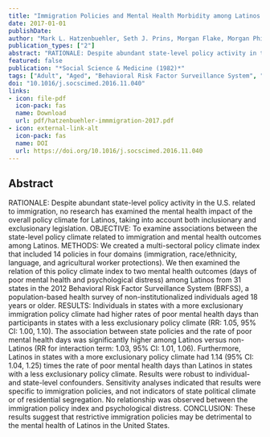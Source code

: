 ```yaml
---
title: "Immigration Policies and Mental Health Morbidity among Latinos: A State-Level Analysis"
date: 2017-01-01
publishDate: 
author: "Mark L. Hatzenbuehler, Seth J. Prins, Morgan Flake, Morgan Philbin, M. Somjen Frazer, Daniel Hagen, Jennifer Hirsch"
publication_types: ["2"]
abstract: "RATIONALE: Despite abundant state-level policy activity in the U.S. related to immigration, no research has examined the mental health impact of the overall policy climate for Latinos, taking into account both inclusionary and exclusionary legislation. OBJECTIVE: To examine associations between the state-level policy climate related to immigration and mental health outcomes among Latinos. METHODS: We created a multi-sectoral policy climate index that included 14 policies in four domains (immigration, race/ethnicity, language, and agricultural worker protections). We then examined the relation of this policy climate index to two mental health outcomes (days of poor mental health and psychological distress) among Latinos from 31 states in the 2012 Behavioral Risk Factor Surveillance System (BRFSS), a population-based health survey of non-institutionalized individuals aged 18 years or older. RESULTS: Individuals in states with a more exclusionary immigration policy climate had higher rates of poor mental health days than participants in states with a less exclusionary policy climate (RR: 1.05, 95% CI: 1.00, 1.10). The association between state policies and the rate of poor mental health days was significantly higher among Latinos versus non-Latinos (RR for interaction term: 1.03, 95% CI: 1.01, 1.06). Furthermore, Latinos in states with a more exclusionary policy climate had 1.14 (95% CI: 1.04, 1.25) times the rate of poor mental health days than Latinos in states with a less exclusionary policy climate. Results were robust to individual- and state-level confounders. Sensitivity analyses indicated that results were specific to immigration policies, and not indicators of state political climate or of residential segregation. No relationship was observed between the immigration policy index and psychological distress. CONCLUSION: These results suggest that restrictive immigration policies may be detrimental to the mental health of Latinos in the United States."
featured: false
publication: "*Social Science & Medicine (1982)*"
tags: ["Adult", "Aged", "Behavioral Risk Factor Surveillance System", "Cross-Sectional Studies", "Discrimination", "Ethnic Groups", "Female", "Hispanic Americans", "Humans", "Immigration policies", "Jurisprudence", "Latino health", "Male", "Mental Disorders", "Mental health", "Middle Aged", "Morbidity", "Public Policy", "Social determinants", "Stigma", "Surveys and Questionnaires", "United States"]
doi: "10.1016/j.socscimed.2016.11.040"
links:
- icon: file-pdf
  icon-pack: fas
  name: Download
  url: pdf/hatzenbuehler-immmigration-2017.pdf
- icon: external-link-alt
  icon-pack: fas
  name: DOI
  url: https://doi.org/10.1016/j.socscimed.2016.11.040
---
```


## Abstract

RATIONALE: Despite abundant state-level policy activity in the U.S. related to immigration, no research has examined the mental health impact of the overall policy climate for Latinos, taking into account both inclusionary and exclusionary legislation. OBJECTIVE: To examine associations between the state-level policy climate related to immigration and mental health outcomes among Latinos. METHODS: We created a multi-sectoral policy climate index that included 14 policies in four domains (immigration, race/ethnicity, language, and agricultural worker protections). We then examined the relation of this policy climate index to two mental health outcomes (days of poor mental health and psychological distress) among Latinos from 31 states in the 2012 Behavioral Risk Factor Surveillance System (BRFSS), a population-based health survey of non-institutionalized individuals aged 18 years or older. RESULTS: Individuals in states with a more exclusionary immigration policy climate had higher rates of poor mental health days than participants in states with a less exclusionary policy climate (RR: 1.05, 95% CI: 1.00, 1.10). The association between state policies and the rate of poor mental health days was significantly higher among Latinos versus non-Latinos (RR for interaction term: 1.03, 95% CI: 1.01, 1.06). Furthermore, Latinos in states with a more exclusionary policy climate had 1.14 (95% CI: 1.04, 1.25) times the rate of poor mental health days than Latinos in states with a less exclusionary policy climate. Results were robust to individual- and state-level confounders. Sensitivity analyses indicated that results were specific to immigration policies, and not indicators of state political climate or of residential segregation. No relationship was observed between the immigration policy index and psychological distress. CONCLUSION: These results suggest that restrictive immigration policies may be detrimental to the mental health of Latinos in the United States.
